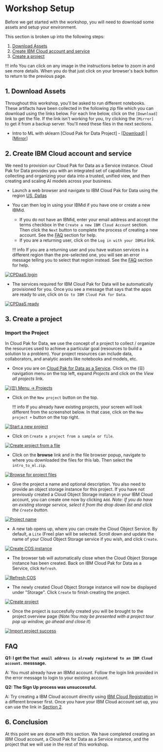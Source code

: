 # Workshop Setup

Before we get started with the workshop, you will need to download some assets and setup your environment. 

This section is broken up into the following steps:

  1. [Download Assets](#1-download-assets)
  2. [Create IBM Cloud account and service](#2-create-ibm-cloud-account-and-service)
  3. [Create a project](#3-create-a-project)

!!! info
    You can click on any image in the instructions below to zoom in and see more details. When you do that just click on your browser's back button to return to the previous page.

## 1. Download Assets

Throughout this workshop, you'll be asked to run different notebooks. These artifacts have been collected in the following zip file which you can download using the links below. For each line below, click on the `[Download]` link to get the file. If the link isn't working for you, try clicking the `[Mirror]` to get it from a backup server. You'll need these files in the next sections.

* Intro to ML with sklearn [Cloud Pak for Data Project] - 
[[Download]](http://ibm.biz/DDC2021-jumpstart-your-journey) | 
[[Mirror]](https://github.com/IBM/ddc-2021-jumpstart-your-journey/raw/main/projects/jumpstart-your-journey.zip)




## 2. Create IBM Cloud account and service

We need to provision our Cloud Pak for Data as a Service instance. Cloud Pak for Data provides you with an integrated set of capabilities for collecting and organizing your data into a trusted, unified view, and then creating and scaling AI models across your business.

* Launch a web browser and navigate to IBM Cloud Pak for Data using the region [US, Dallas](https://dataplatform.cloud.ibm.com/registration/stepone?context=cpdaas&apps=all&regions=us-south&preselect_region=true)

* You can then log in using your IBMid if you have one or create a new IBMid.

    * If you do not have an IBMid, enter your email address and accept the terms checkbox in the `Create a new IBM Cloud Account` section. Then click the `Next` button to complete the process of creating a new account. See the [FAQ](#faq) section for help.
    * If you are a returning user, click on the `Log in with your IBMid` link.
      
    !!! info
          If you are a returning user and you have watson services in a different region than the pre-selected one, you will see an error message telling you to select that region instead. See the [FAQ](#faq) section for help.

[![CPDaaS login](../assets/images/setup/new-signup-page.png)](../assets/images/setup/new-signup-page.png)

* The services required for IBM Cloud Pak for Data will be automatically provisioned for you. Once you see a message that says that the apps are ready to use, click on `Go to IBM Cloud Pak for Data`.

[![CPDaaS ready](../assets/images/setup/cpdaas-ready.png)](../assets/images/setup/cpdaas-ready.png)

## 3. Create a project

### Import the Project

In Cloud Pak for Data, we use the concept of a project to collect / organize the resources used to achieve a particular goal (resources to build a solution to a problem). Your project resources can include data, collaborators, and analytic assets like notebooks and models, etc.

* Once you are on [Cloud Pak for Data as a Service](https://dataplatform.cloud.ibm.com). Click on the (☰) navigation menu on the top left, expand *Projects* and click on the *View all projects* link.

[![(☰) Menu -> Projects](../assets/images/setup/menu-projects.png)](../assets/images/setup/menu-projects.png)

* Click on the `New project` button on the top. 

    !!! info
        If you already have existing projects, your screen will look different from the screenshot below. In that case, click on the `New project +` button on the top right.

[![Start a new project](../assets/images/setup/cpd-new-project.png)](../assets/images/setup/cpd-new-project.png)

* Click on `Create a project from a sample or file`.

[![Create project from a file](../assets/images/setup/cpd-create-project-from-file.png)](../assets/images/setup/cpd-create-project-from-file.png)

* Click on the **browse** link and in the file browser popup, navigate to where you downloaded the files for this lab. Then select the `intro_to_ml.zip`.

[![Browse for project files](../assets/images/setup/browse-project-zip.png)](../assets/images/setup/browse-project-zip.png)

* Give the project a name and optional description. You also need to provide an object storage instance for this project. If you have not previously created a Cloud Object Storage instance in your IBM Cloud account, you can create one now by clicking `Add`. *Note: If you do have an existing storage service, select it from the drop down list and click the `Create` button.*

[![Project name](../assets/images/setup/cpd-project-name.png)](../assets/images/setup/cpd-project-name.png)

* A new tab opens up, where you can create the Cloud Object Service. By default, a `Lite` (Free) plan will be selected. Scroll down and update the name of your Cloud Object Storage service if you wish, and click `Create`.

[![Create COS instance](../assets/images/setup/create-cos-instance.png)](../assets/images/setup/create-cos-instance.png)

* The browser tab will automatically close when the Cloud Object Storage instance has been created. Back on IBM Cloud Pak for Data as a Service, click `Refresh`.

[![Refresh COS](../assets/images/setup/refresh-cos.png)](../assets/images/setup/refresh-cos.png)

* The newly created Cloud Object Storage instance will now be displayed under "Storage". Click `Create` to finish creating the project.

[![Create project](../assets/images/setup/create-project.png)](../assets/images/setup/create-project.png)

* Once the project is succesfully created you will be brought to the project overview page (*Note:You may be presented with a project tour pop up window, go ahead and close it*)

[![Import project success](../assets/images/setup/project-create-success.png)](../assets/images/setup/project-create-success.png)


<!-- 
## 4. Upload the data

We'll use a data set from [Kaggle](https://www.kaggle.com/) for this workshop. You'll need to download it to your local machine, then upload to your project running in Cloud Pak for Data as a Service.

* Download the data to your laptop or PC by [clicking this link](https://www.kaggle.com/noordeen/insurance-premium-prediction/download).

* In your project, click on `Add to project +` and then choose the tile for `Data`. Alternately, under *Data assets* click `New data asset +`.

[![Upload data](../assets/images/setup/cpd-upload-data.png)](../assets/images/setup/cpd-upload-data.png)

* Wait on this page until the upload completes. You should see the file `insurance.csv` under your *Data assets*.

[![Data upload completed](../assets/images/setup/cpd-data-upload-completed.png)](../assets/images/setup/cpd-data-upload-completed.png)

You are now ready to move on to the next module of this workshop. 
-->

## FAQ
 
**Q1: I get the `That email address is already registered to an IBM Cloud account.` messsage.**

A: You must already have an IBMid account. Follow the login link provided in the error message to login to your existing account. 


**Q2: The Sign Up process was unsuccessful.**

A: Try creating a IBM Cloud account directly using [IBM Cloud Registration](https://cloud.ibm.com/registration) in a different browser first. Once you have your IBM Cloud account set up, you can use the link in [Section 2](#2-create-ibm-cloud-account-and-service).


## 6. Conclusion

At this point we are done with this section. We have completed creating an IBM Cloud account, a Cloud Pak for Data as a Service instance, and the project that we will use in the rest of this workshop.
